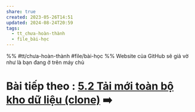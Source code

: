 ```yaml
---
share: true
created: 2023-05-26T14:51
updated: 2024-08-24T20:59
tags:
  - tt_chưa-hoàn-thành
  - file_bài-học
---
```

%%
#tt/chưa-hoàn-thành
#file/bài-học
%%
Website của GitHub sẽ giả vờ như là bạn đang ở trên máy chủ
# Bài tiếp theo : [5.2 Tải mới toàn bộ kho dữ liệu (clone)](./5.2%20T%E1%BA%A3i%20m%E1%BB%9Bi%20to%C3%A0n%20b%E1%BB%99%20kho%20d%E1%BB%AF%20li%E1%BB%87u%20(clone).md) ➡️


